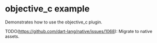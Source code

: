 # objective_c example

Demonstrates how to use the objective_c plugin.

TODO(https://github.com/dart-lang/native/issues/1068): Migrate to native assets.
